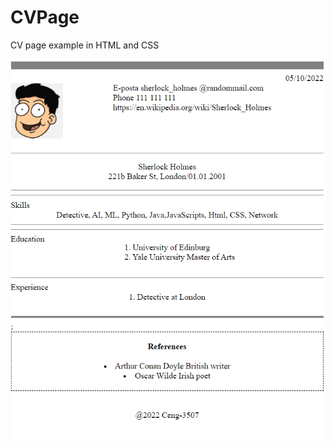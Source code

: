 # CVPage
CV page example in HTML and CSS


![banner picture](https://github.com/febete/CVPage/blob/main/pictures/CV%20page.png)
